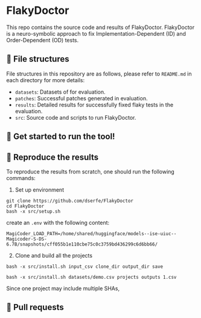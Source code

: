 # FlakyDoctor

This repo contains the source code and results of FlakyDoctor. FlakyDoctor is a neuro-symbolic approach to fix Implementation-Dependent (ID) and Order-Dependent (OD) tests.

## 🌟 File structures
File structures in this repository are as follows, please refer to `README.md` in each directory for more details: 
- `datasets`: Datasets of for evaluation.
- `patches`: Successful patches generated in evaluation.
- `results`: Detailed results for successfully fixed flaky tests in the evaluation.
- `src`: Source code and scripts to run FlakyDoctor.

## 🌟 Get started to run the tool!

## 🌟 Reproduce the results
To reproduce the results from scratch, one should run the following commands:
1. Set up environment
```
git clone https://github.com/dserfe/FlakyDoctor
cd FlakyDoctor
bash -x src/setup.sh
```
create an `.env` with the following content:
```
MagiCoder_LOAD_PATH=/home/shared/huggingface/models--ise-uiuc--Magicoder-S-DS-6.7B/snapshots/cff055b1e110cbe75c0c3759bd436299c6d6bb66/

```

2. Clone and build all the projects
```
bash -x src/install.sh input_csv clone_dir output_dir save

bash -x src/install.sh datasets/demo.csv projects outputs 1.csv
```
Since one project may include multiple SHAs, 

## 🌟 Pull requests

